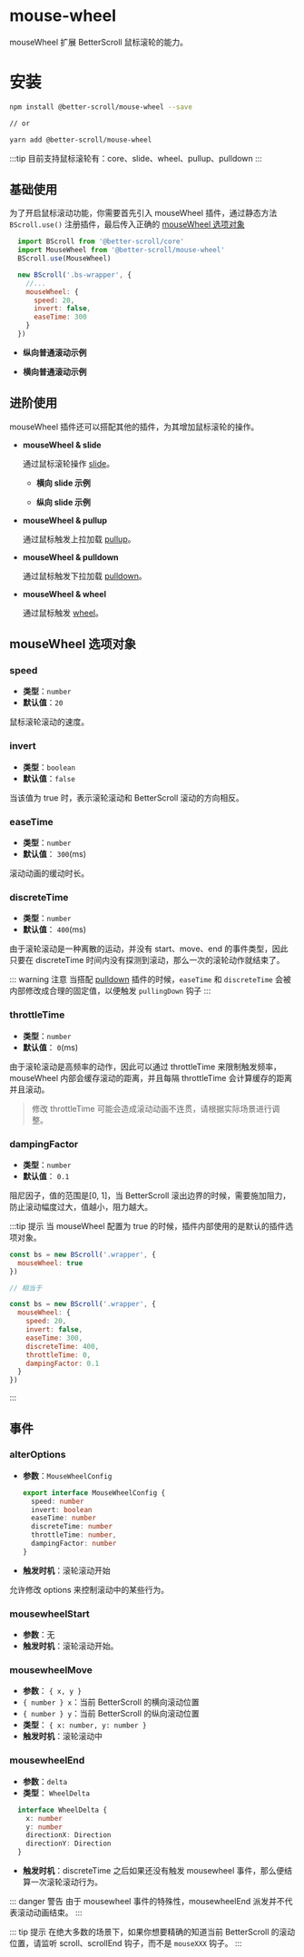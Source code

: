 # mouse-wheel

mouseWheel 扩展 BetterScroll 鼠标滚轮的能力。

# 安装

```bash
npm install @better-scroll/mouse-wheel --save

// or

yarn add @better-scroll/mouse-wheel
```

:::tip
目前支持鼠标滚轮有：core、slide、wheel、pullup、pulldown
:::

## 基础使用

为了开启鼠标滚动功能，你需要首先引入 mouseWheel 插件，通过静态方法 `BScroll.use()` 注册插件，最后传入正确的 [mouseWheel 选项对象](./mouse-wheel.html#mousewheel-选项对象)

```js
  import BScroll from '@better-scroll/core'
  import MouseWheel from '@better-scroll/mouse-wheel'
  BScroll.use(MouseWheel)

  new BScroll('.bs-wrapper', {
    //...
    mouseWheel: {
      speed: 20,
      invert: false,
      easeTime: 300
    }
  })
```

- **纵向普通滚动示例**

  <demo :hide-qrcode="true" :render-code="true">
    <template slot="code-template">
      <<< @/examples/vue/components/mouse-wheel/vertical-scroll.vue?template
    </template>
    <template slot="code-script">
      <<< @/examples/vue/components/mouse-wheel/vertical-scroll.vue?script
    </template>
    <template slot="code-style">
      <<< @/examples/vue/components/mouse-wheel/vertical-scroll.vue?style
    </template>
    <mouse-wheel-vertical-scroll slot="demo"></mouse-wheel-vertical-scroll>
  </demo>

- **横向普通滚动示例**

  <demo :hide-qrcode="true">
    <template slot="code-template">
      <<< @/examples/vue/components/mouse-wheel/horizontal-scroll.vue?template
    </template>
    <template slot="code-script">
      <<< @/examples/vue/components/mouse-wheel/horizontal-scroll.vue?script
    </template>
    <template slot="code-style">
      <<< @/examples/vue/components/mouse-wheel/horizontal-scroll.vue?style
    </template>
    <mouse-wheel-horizontal-scroll slot="demo"></mouse-wheel-horizontal-scroll>
  </demo>

## 进阶使用

mouseWheel 插件还可以搭配其他的插件，为其增加鼠标滚轮的操作。

- **mouseWheel & slide**

  通过鼠标滚轮操作 [slide](./slide.html)。

  - **横向 slide 示例**

    <demo :hide-qrcode="true">
      <template slot="code-template">
        <<< @/examples/vue/components/mouse-wheel/horizontal-slide.vue?template
      </template>
      <template slot="code-script">
        <<< @/examples/vue/components/mouse-wheel/horizontal-slide.vue?script
      </template>
      <template slot="code-style">
        <<< @/examples/vue/components/mouse-wheel/horizontal-slide.vue?style
      </template>
      <mouse-wheel-horizontal-slide slot="demo"></mouse-wheel-horizontal-slide>
    </demo>

  - **纵向 slide 示例**

    <demo :hide-qrcode="true">
      <template slot="code-template">
        <<< @/examples/vue/components/mouse-wheel/vertical-slide.vue?template
      </template>
      <template slot="code-script">
        <<< @/examples/vue/components/mouse-wheel/vertical-slide.vue?script
      </template>
      <template slot="code-style">
        <<< @/examples/vue/components/mouse-wheel/vertical-slide.vue?style
      </template>
      <mouse-wheel-vertical-slide slot="demo"></mouse-wheel-vertical-slide>
    </demo>

- **mouseWheel & pullup**

  通过鼠标触发上拉加载 [pullup](./pullup.html)。

  <demo :hide-qrcode="true">
    <template slot="code-template">
      <<< @/examples/vue/components/mouse-wheel/pullup.vue?template
    </template>
    <template slot="code-script">
      <<< @/examples/vue/components/mouse-wheel/pullup.vue?script
    </template>
    <template slot="code-style">
      <<< @/examples/vue/components/mouse-wheel/pullup.vue?style
    </template>
    <mouse-wheel-pullup slot="demo"></mouse-wheel-pullup>
  </demo>

- **mouseWheel & pulldown**

  通过鼠标触发下拉加载 [pulldown](./pulldown.html)。

  <demo :hide-qrcode="true">
    <template slot="code-template">
      <<< @/examples/vue/components/mouse-wheel/pulldown.vue?template
    </template>
    <template slot="code-script">
      <<< @/examples/vue/components/mouse-wheel/pulldown.vue?script
    </template>
    <template slot="code-style">
      <<< @/examples/vue/components/mouse-wheel/pulldown.vue?style
    </template>
    <mouse-wheel-pulldown slot="demo"></mouse-wheel-pulldown>
  </demo>

- **mouseWheel & wheel**

  通过鼠标触发 [wheel](./wheel.html)。

  <demo :hide-qrcode="true">
    <template slot="code-template">
      <<< @/examples/vue/components/mouse-wheel/picker.vue?template
    </template>
    <template slot="code-script">
      <<< @/examples/vue/components/mouse-wheel/picker.vue?script
    </template>
    <template slot="code-style">
      <<< @/examples/vue/components/mouse-wheel/picker.vue?style
    </template>
    <mouse-wheel-picker slot="demo"></mouse-wheel-picker>
  </demo>

## mouseWheel 选项对象

### speed

  - **类型**：`number`
  - **默认值**：`20`

  鼠标滚轮滚动的速度。

### invert

  - **类型**：`boolean`
  - **默认值**：`false`

  当该值为 true 时，表示滚轮滚动和 BetterScroll 滚动的方向相反。

### easeTime

  - **类型**：`number`
  - **默认值**： `300`(ms)

  滚动动画的缓动时长。

### discreteTime

  - **类型**：`number`
  - **默认值**： `400`(ms)

  由于滚轮滚动是一种离散的运动，并没有 start、move、end 的事件类型，因此只要在 discreteTime 时间内没有探测到滚动，那么一次的滚轮动作就结束了。

  ::: warning 注意
  当搭配 [pulldown](./pulldown.html) 插件的时候，`easeTime` 和 `discreteTime` 会被内部修改成合理的固定值，以便触发 `pullingDown` 钩子
  :::

### throttleTime

  - **类型**：`number`
  - **默认值**： `0`(ms)

  由于滚轮滚动是高频率的动作，因此可以通过 throttleTime 来限制触发频率，mouseWheel 内部会缓存滚动的距离，并且每隔 throttleTime 会计算缓存的距离并且滚动。

  > 修改 throttleTime 可能会造成滚动动画不连贯，请根据实际场景进行调整。

### dampingFactor

  - **类型**：`number`
  - **默认值**： `0.1`

  阻尼因子，值的范围是[0, 1]，当 BetterScroll 滚出边界的时候，需要施加阻力，防止滚动幅度过大，值越小，阻力越大。

:::tip 提示
当 mouseWheel 配置为 true 的时候，插件内部使用的是默认的插件选项对象。

```js
const bs = new BScroll('.wrapper', {
  mouseWheel: true
})

// 相当于

const bs = new BScroll('.wrapper', {
  mouseWheel: {
    speed: 20,
    invert: false,
    easeTime: 300,
    discreteTime: 400,
    throttleTime: 0,
    dampingFactor: 0.1
  }
})
```
:::

## 事件

### alterOptions

  - **参数**：`MouseWheelConfig`
    ```typescript
    export interface MouseWheelConfig {
      speed: number
      invert: boolean
      easeTime: number
      discreteTime: number
      throttleTime: number,
      dampingFactor: number
    }
    ```
  - **触发时机**：滚轮滚动开始

  允许修改 options 来控制滚动中的某些行为。

### mousewheelStart

  - **参数**：无
  - **触发时机**：滚轮滚动开始。

### mousewheelMove

  - **参数**： `{ x, y }`
  - `{ number } x`：当前 BetterScroll 的横向滚动位置
  - `{ number } y`：当前 BetterScroll 的纵向滚动位置
  - **类型**： `{ x: number, y: number }`
  - **触发时机**：滚轮滚动中

### mousewheelEnd

  - **参数**：`delta`
  - **类型**： `WheelDelta`
  ```typescript
    interface WheelDelta {
      x: number
      y: number
      directionX: Direction
      directionY: Direction
    }
  ```
  - **触发时机**：discreteTime 之后如果还没有触发 mousewheel 事件，那么便结算一次滚轮滚动行为。

  ::: danger 警告
  由于 mousewheel 事件的特殊性，mousewheelEnd 派发并不代表滚动动画结束。
  :::


::: tip 提示
在绝大多数的场景下，如果你想要精确的知道当前 BetterScroll 的滚动位置，请监听 scroll、scrollEnd 钩子，而不是 `mouseXXX` 钩子。
:::